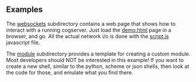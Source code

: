 
Examples
--------
The [websockets](./websockets) subdirectory contains a web page that
shows how to interact with a running cogserver.  Just load the
[demo.html](./websockets/demo.html) page in a browser, and go.
All the actual network i/o is done with the
[script.js](./websockets/script.js) javascript file.

The [module](./module) subdirectory provides a template for creating
a custom module. Most developers should NOT be interested in this
example! If you want to create a new shell, similar to the python,
scheme or json shells, then look at the code for those, and emulate what
you find there.
